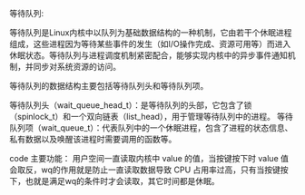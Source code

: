 等待队列:

等待队列是Linux内核中以队列为基础数据结构的一种机制，它由若干个休眠进程组成，这些进程因为等待某些事件的发生（如I/O操作完成、资源可用等）而进入休眠状态。等待队列与进程调度机制紧密配合，能够实现内核中的异步事件通知机制，并同步对系统资源的访问。


等待队列的数据结构主要包括等待队列头和等待队列项。

等待队列头（wait_queue_head_t）：是等待队列的头部，它包含了锁（spinlock_t）和一个双向链表（list_head），用于管理等待队列中的进程。
等待队列项（wait_queue_t）：代表队列中的一个休眠进程，包含了进程的状态信息、私有数据以及唤醒该进程时需要调用的函数等。


code 主要功能：
	用户空间一直读取内核中 value 的值，当按键按下时 value 值会取反，wq的作用就是防止一直读取数据导致 CPU 占用率过高，只有当按键按下，也就是满足wq的条件时才会读取，其它时间都是休眠。
